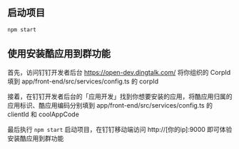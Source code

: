 ## 启动项目

``` bash
npm start
```

## 使用安装酷应用到群功能
首先，访问钉钉开发者后台 https://open-dev.dingtalk.com/ 将你组织的 CorpId 填到 app/front-end/src/services/config.ts 的 corpId

接着，在钉钉开发者后台的「应用开发」找到你想要安装的应用，将酷应用归属的应用标识、酷应用编码分别填到 app/front-end/src/services/config.ts 的 clientId 和 coolAppCode

最后执行 `npm start` 启动项目，在钉钉移动端访问 http://[你的ip]:9000 即可体验安装酷应用到群功能